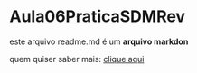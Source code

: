 # Aula06PraticaSDMRev
 este arquivo readme.md é um **arquivo markdon**

 quem quiser saber mais: [clique aqui](https://docs.pipz.com/central-de-ajuda/learning-center/quia-basico-de-markdown#open)
